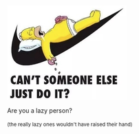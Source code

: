 ![Nike logo](slides/vue-slots/images/nike-someone-else.jpg)

Are you a lazy person?

<p class="fragment">
    <small>
        (the really lazy ones wouldn't have raised their hand)
    </small>
</p>


<aside class="notes">
</aside>
